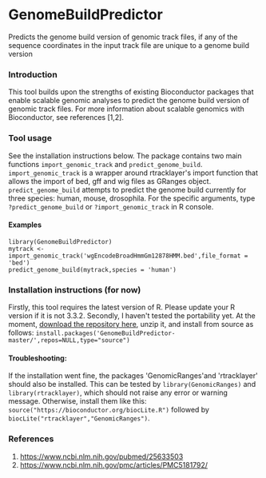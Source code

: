 # GenomeBuildPredictor
Predicts the genome build version of genomic track files, if any of the sequence coordinates in the input track file are unique to a genome build version

### Introduction

This tool builds upon the strengths of existing Bioconductor packages that enable scalable genomic analyses to predict the genome build version of genomic track files. For more information about scalable genomics with Bioconductor, see references [1,2].

### Tool usage

See the installation instructions below. The package contains two main functions `import_genomic_track` and `predict_genome_build`. `import_genomic_track` is a wrapper around rtracklayer's import function that allows the import of bed, gff and wig files as GRanges object. `predict_genome_build` attempts to predict the genome build currently for three species: human, mouse, drosophila. For the specific arguments, type `?predict_genome_build` or `?import_genomic_track` in R console.

#### Examples

```
library(GenomeBuildPredictor)
mytrack <- import_genomic_track('wgEncodeBroadHmmGm12878HMM.bed',file_format = 'bed')
predict_genome_build(mytrack,species = 'human')
```

### Installation instructions (for now)

Firstly, this tool requires the latest version of R. Please update your R version if it is not 3.3.2. Secondly, I haven't tested the portability yet. At the moment, [download the repository here](https://github.com/KanduriC/GenomeBuildPredictor/archive/master.zip), unzip it, and install from source as follows: `install.packages('GenomeBuildPredictor-master/',repos=NULL,type="source")`

#### Troubleshooting:

If the installation went fine, the packages 'GenomicRanges'and 'rtracklayer' should also be installed. This can be tested by `library(GenomicRanges)` and `library(rtracklayer)`, which should not raise any error or warning message. Otherwise, install them like this: `source("https://bioconductor.org/biocLite.R")` followed by `biocLite("rtracklayer","GenomicRanges")`.

### References

1. https://www.ncbi.nlm.nih.gov/pubmed/25633503
2. https://www.ncbi.nlm.nih.gov/pmc/articles/PMC5181792/
